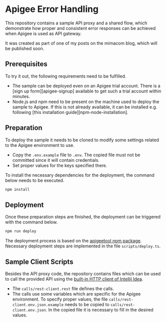 # Apigee Error Handling

This repository contains a sample API proxy and a shared flow, which demonstrate how proper and consistent error responses can be achieved when Apigee is used as API gateway.

It was created as part of one of my posts on the mimacom blog, which will be published soon.

## Prerequisites

To try it out, the following requirements need to be fulfilled.

* The sample can be deployed even on an Apigee trial account. There is a [sign up form][apigee-signup] available to get such a trial account within minutes.
* Node.js and npm need to be present on the machine used to deploy the sample to Apigee.
If this is not already available, it can be installed e.g. following [this installation guide][npm-node-installation].

## Preparation

To deploy the sample it needs to be cloned to modify some settings related to the Apigee environment to use.

* Copy the `.env.example` file to `.env`.
The copied file must not be committed since it will contain credentials.
* Set proper values for the keys specified there.

To install the necessary dependencies for the deployment, the command below needs to be executed.

```bash
npm install
```

## Deployment

Once these preparation steps are finished, the deployment can be triggered with the command below.

```bash
npm run deploy
```

The deployment process is based on the [apigeetool npm package][apigee-apigeetool-npm].
Necessary deployment steps are implemented in the file `scripts/deploy.ts`.

## Sample Client Scripts

Besides the API proxy code, the repository contains files which can be used to call the provided API using the [built-in HTTP client of Intellij Idea][intellij-restclient].

* The `calls/rest-client.rest` file defines the calls.
* The calls use some variables which are specific for the Apigee environment.
To specify proper values, the file `calls/rest-client.env.json.example` needs to be copied to `calls/rest-client.env.json`.
In the copied file it is necessary to fill in the desired values.

[intellij-restclient]: https://www.jetbrains.com/help/idea/http-client-in-product-code-editor.html
[apigee-apigeetool-npm]: https://www.npmjs.com/package/apigeetool

